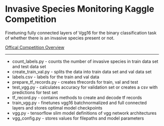 # Invasive Species Monitoring Kaggle Competition

Finetuning fully connected layers of Vgg16 for the binary classification task of whether there is an invasive species present or not. 

<a href="https://www.kaggle.com/c/invasive-species-monitoring">Offical Competition Overview</a>

---
- count\_labels.py - counts the number of invasive species in train data set and test data set
- create\_train\_val.py - splits the data into train data set and val data set
- labels.csv - labels for the train and val data
- prepare\_tf\_records.py - creates tfrecords for train, val and test
- test\_vgg.py - calculates accuracy for validation set or creates a csv with predictions for test set
- tf\_record.py - contains methods to create and decode tf records
- train\_vgg.py -  finetunes vgg16 batchnormalized and full connected layers and stores optimal model checkpoints
- vgg.py - tensorflow slim model definitions of vgg network architectures
- vgg\_config.py - stores values for filepaths and model parameters
